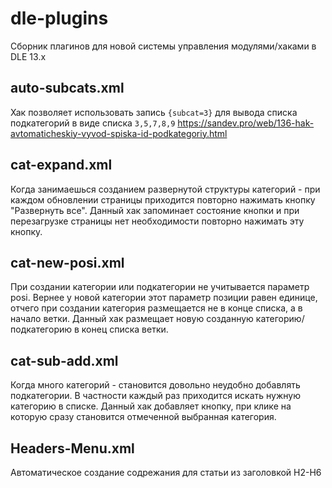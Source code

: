 # dle-plugins
Сборник плагинов для новой системы управления модулями/хаками в DLE 13.x

## auto-subcats.xml
Хак позволяет использовать запись ```{subcat=3}``` для вывода списка подкатегорий в виде списка ```3,5,7,8,9```
https://sandev.pro/web/136-hak-avtomaticheskiy-vyvod-spiska-id-podkategoriy.html

## cat-expand.xml
Когда занимаешься созданием развернутой структуры категорий - при каждом обновлении страницы приходится повторно нажимать кнопку "Развернуть все".
Данный хак запоминает состояние кнопки и при перезагрузке страницы нет необходимости повторно нажимать эту кнопку.

## cat-new-posi.xml
При создании категории или подкатегории не учитывается параметр posi. Вернее у новой категории этот параметр позиции равен единице, отчего при создании категория размещается не в конце списка, а в начало ветки.
Данный хак размещает новую созданную категорию/подкатегорию в конец списка ветки.

## cat-sub-add.xml
Когда много категорий - становится довольно неудобно добавлять подкатегории. В частности каждый раз приходится искать нужную категорию в списке.
Данный хак добавляет кнопку, при клике на которую сразу становится отмеченной выбранная категория.

## Headers-Menu.xml
Автоматическое создание содрежания для статьи из заголовкой H2-H6
